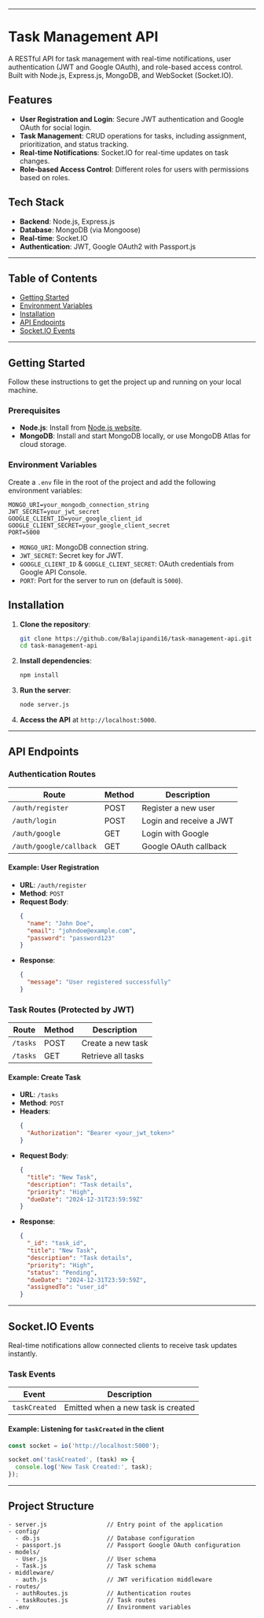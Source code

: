 
---

# Task Management API

A RESTful API for task management with real-time notifications, user authentication (JWT and Google OAuth), and role-based access control. Built with Node.js, Express.js, MongoDB, and WebSocket (Socket.IO).

## Features

- **User Registration and Login**: Secure JWT authentication and Google OAuth for social login.
- **Task Management**: CRUD operations for tasks, including assignment, prioritization, and status tracking.
- **Real-time Notifications**: Socket.IO for real-time updates on task changes.
- **Role-based Access Control**: Different roles for users with permissions based on roles.

## Tech Stack

- **Backend**: Node.js, Express.js
- **Database**: MongoDB (via Mongoose)
- **Real-time**: Socket.IO
- **Authentication**: JWT, Google OAuth2 with Passport.js

---

## Table of Contents

- [Getting Started](#getting-started)
- [Environment Variables](#environment-variables)
- [Installation](#installation)
- [API Endpoints](#api-endpoints)
- [Socket.IO Events](#socketio-events)


---

## Getting Started

Follow these instructions to get the project up and running on your local machine.

### Prerequisites

- **Node.js**: Install from [Node.js website](https://nodejs.org/).
- **MongoDB**: Install and start MongoDB locally, or use MongoDB Atlas for cloud storage.

### Environment Variables

Create a `.env` file in the root of the project and add the following environment variables:

```env
MONGO_URI=your_mongodb_connection_string
JWT_SECRET=your_jwt_secret
GOOGLE_CLIENT_ID=your_google_client_id
GOOGLE_CLIENT_SECRET=your_google_client_secret
PORT=5000
```

- `MONGO_URI`: MongoDB connection string.
- `JWT_SECRET`: Secret key for JWT.
- `GOOGLE_CLIENT_ID` & `GOOGLE_CLIENT_SECRET`: OAuth credentials from Google API Console.
- `PORT`: Port for the server to run on (default is `5000`).

## Installation

1. **Clone the repository**:
   ```bash
   git clone https://github.com/Balajipandi16/task-management-api.git
   cd task-management-api
   ```

2. **Install dependencies**:
   ```bash
   npm install
   ```

3. **Run the server**:
   ```bash
   node server.js
   ```

4. **Access the API** at `http://localhost:5000`.

---

## API Endpoints

### Authentication Routes

| Route                  | Method | Description                           |
|------------------------|--------|---------------------------------------|
| `/auth/register`       | POST   | Register a new user                  |
| `/auth/login`          | POST   | Login and receive a JWT              |
| `/auth/google`         | GET    | Login with Google                    |
| `/auth/google/callback`| GET    | Google OAuth callback                |

#### Example: User Registration
- **URL**: `/auth/register`
- **Method**: `POST`
- **Request Body**:
  ```json
  {
    "name": "John Doe",
    "email": "johndoe@example.com",
    "password": "password123"
  }
  ```
- **Response**:
  ```json
  {
    "message": "User registered successfully"
  }
  ```

### Task Routes (Protected by JWT)

| Route          | Method | Description                           |
|----------------|--------|---------------------------------------|
| `/tasks`       | POST   | Create a new task                    |
| `/tasks`       | GET    | Retrieve all tasks                   |

#### Example: Create Task
- **URL**: `/tasks`
- **Method**: `POST`
- **Headers**:
  ```json
  {
    "Authorization": "Bearer <your_jwt_token>"
  }
  ```
- **Request Body**:
  ```json
  {
    "title": "New Task",
    "description": "Task details",
    "priority": "High",
    "dueDate": "2024-12-31T23:59:59Z"
  }
  ```
- **Response**:
  ```json
  {
    "_id": "task_id",
    "title": "New Task",
    "description": "Task details",
    "priority": "High",
    "status": "Pending",
    "dueDate": "2024-12-31T23:59:59Z",
    "assignedTo": "user_id"
  }
  ```

---

## Socket.IO Events

Real-time notifications allow connected clients to receive task updates instantly.

### Task Events

| Event         | Description                                       |
|---------------|---------------------------------------------------|
| `taskCreated` | Emitted when a new task is created                |

#### Example: Listening for `taskCreated` in the client

```javascript
const socket = io('http://localhost:5000');

socket.on('taskCreated', (task) => {
  console.log('New Task Created:', task);
});
```

---

## Project Structure

```
- server.js                 // Entry point of the application
- config/
  - db.js                   // Database configuration
  - passport.js             // Passport Google OAuth configuration
- models/
  - User.js                 // User schema
  - Task.js                 // Task schema
- middleware/
  - auth.js                 // JWT verification middleware
- routes/
  - authRoutes.js           // Authentication routes
  - taskRoutes.js           // Task routes
- .env                      // Environment variables
```

